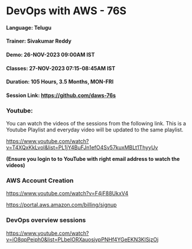 # DevOps with AWS - 76S

#### Language: Telugu
#### Trainer: Sivakumar Reddy
#### Demo: 26-NOV-2023 09:00AM IST
#### Classes: 27-NOV-2023 07:15-08:45AM IST
#### Duration: 105 Hours, 3.5 Months, MON-FRI

#### Session Link: https://github.com/daws-76s

### Youtube:

You can watch the videos of the sessions from the following link. This is a Youtube Playlist and everyday video will be updated to the same playlist.

https://www.youtube.com/watch?v=T4XQxKkLvoI&list=PL1jY4BuFJn1efO4Sv57kuxMBLt1ThyyUv

**(Ensure you login to to YouTube with right email address to watch the videos)**

### AWS Account Creation

https://www.youtube.com/watch?v=F4jF88UkxV4

https://portal.aws.amazon.com/billing/signup

### DevOps overview sessions

https://www.youtube.com/watch?v=iO8qpPeiph0&list=PLbeIORXauosjypPNHf4YGeEKN3KlSjzOj



